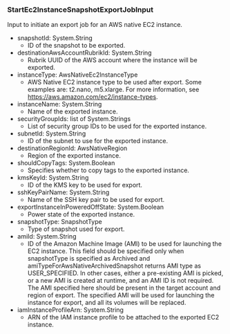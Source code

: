### StartEc2InstanceSnapshotExportJobInput
Input to initiate an export job for an AWS native EC2 instance.

- snapshotId: System.String
  - ID of the snapshot to be exported.
- destinationAwsAccountRubrikId: System.String
  - Rubrik UUID of the AWS account where the instance will be exported.
- instanceType: AwsNativeEc2InstanceType
  - AWS Native EC2 instance type to be used after export. Some examples are: t2.nano, m5.xlarge. For more information, see https://aws.amazon.com/ec2/instance-types.
- instanceName: System.String
  - Name of the exported instance.
- securityGroupIds: list of System.Strings
  - List of security group IDs to be used for the exported instance.
- subnetId: System.String
  - ID of the subnet to use for the exported instance.
- destinationRegionId: AwsNativeRegion
  - Region of the exported instance.
- shouldCopyTags: System.Boolean
  - Specifies whether to copy tags to the exported instance.
- kmsKeyId: System.String
  - ID of the KMS key to be used for export.
- sshKeyPairName: System.String
  - Name of the SSH key pair to be used for export.
- exportInstanceInPoweredOffState: System.Boolean
  - Power state of the exported instance.
- snapshotType: SnapshotType
  - Type of snapshot used for export.
- amiId: System.String
  - ID of the Amazon Machine Image (AMI) to be used for launching the EC2 instance. This field should be specified only when snapshotType is specified as Archived and amiTypeForAwsNativeArchivedSnapshot returns AMI type as USER_SPECIFIED. In other cases, either a pre-existing AMI is picked, or a new AMI is created at runtime, and an AMI ID is not required. The AMI specified here should be present in the target account and region of export. The specified AMI will be used for launching the instance for export, and all its volumes will be replaced.
- iamInstanceProfileArn: System.String
  - ARN of the IAM instance profile to be attached to the exported EC2 instance.

